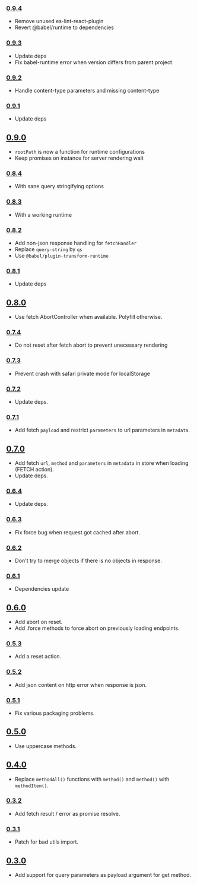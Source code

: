 ### [0.9.4](https://github.com/Kozea/redux-api-unrest/compare/v0.9.3...v0.9.4)

- Remove unused es-lint-react-plugin
- Revert @babel/runtime to dependencies

### [0.9.3](https://github.com/Kozea/redux-api-unrest/compare/v0.9.2...v0.9.3)

- Update deps
- Fix babel-runtime error when version differs from parent project

### [0.9.2](https://github.com/Kozea/redux-api-unrest/compare/v0.9.1...v0.9.2)

- Handle content-type parameters and missing content-type

### [0.9.1](https://github.com/Kozea/redux-api-unrest/compare/v0.9.0...v0.9.1)

- Update deps

## [0.9.0](https://github.com/Kozea/redux-api-unrest/compare/v0.8.4...v0.9.0)

- `rootPath` is now a function for runtime configurations
- Keep promises on instance for server rendering wait

### [0.8.4](https://github.com/Kozea/redux-api-unrest/compare/v0.8.3...v0.8.4)

- With sane query stringifying options

### [0.8.3](https://github.com/Kozea/redux-api-unrest/compare/v0.8.2...v0.8.3)

- With a working runtime

### [0.8.2](https://github.com/Kozea/redux-api-unrest/compare/v0.8.1...v0.8.2)

- Add non-json response handling for `fetchHandler`
- Replace `query-string` by `qs`
- Use `@babel/plugin-transform-runtime`

### [0.8.1](https://github.com/Kozea/redux-api-unrest/compare/v0.8.0...v0.8.1)

- Update deps

## [0.8.0](https://github.com/Kozea/redux-api-unrest/compare/v0.7.4...v0.8.0)

- Use fetch AbortController when available. Polyfill otherwise.

### [0.7.4](https://github.com/Kozea/redux-api-unrest/compare/v0.7.3...v0.7.4)

- Do not reset after fetch abort to prevent unecessary rendering

### [0.7.3](https://github.com/Kozea/redux-api-unrest/compare/v0.7.2...v0.7.3)

- Prevent crash with safari private mode for localStorage

### [0.7.2](https://github.com/Kozea/redux-api-unrest/compare/v0.7.1...v0.7.2)

- Update deps.

### [0.7.1](https://github.com/Kozea/redux-api-unrest/compare/v0.7.0...v0.7.1)

- Add fetch `payload` and restrict `parameters` to url parameters in `metadata`.

## [0.7.0](https://github.com/Kozea/redux-api-unrest/compare/v0.6.4...v0.7.0)

- Add fetch `url`, `method` and `parameters` in `metadata` in store when loading (FETCH action).
- Update deps.

### [0.6.4](https://github.com/Kozea/redux-api-unrest/compare/v0.6.3...v0.6.4)

- Update deps.

### [0.6.3](https://github.com/Kozea/redux-api-unrest/compare/v0.6.2...v0.6.3)

- Fix force bug when request got cached after abort.

### [0.6.2](https://github.com/Kozea/redux-api-unrest/compare/v0.6.1...v0.6.2)

- Don't try to merge objects if there is no objects in response.

### [0.6.1](https://github.com/Kozea/redux-api-unrest/compare/v0.6.0...v0.6.1)

- Dependencies update

## [0.6.0](https://github.com/Kozea/redux-api-unrest/compare/v0.5.3...v0.6.0)

- Add abort on reset.
- Add .force methods to force abort on previously loading endpoints.

### [0.5.3](https://github.com/Kozea/redux-api-unrest/compare/v0.5.2...v0.5.3)

- Add a reset action.

### [0.5.2](https://github.com/Kozea/redux-api-unrest/compare/v0.5.1...v0.5.2)

- Add json content on http error when response is json.

### [0.5.1](https://github.com/Kozea/redux-api-unrest/compare/v0.5.0...v0.5.1)

- Fix various packaging problems.

## [0.5.0](https://github.com/Kozea/redux-api-unrest/compare/v0.4.0...v0.5.0)

- Use uppercase methods.

## [0.4.0](https://github.com/Kozea/redux-api-unrest/compare/v0.3.2...v0.4.0)

- Replace `methodAll()` functions with `method()` and `method()` with `methodItem()`.

### [0.3.2](https://github.com/Kozea/redux-api-unrest/compare/v0.3.1...v0.3.2)

- Add fetch result / error as promise resolve.

### [0.3.1](https://github.com/Kozea/redux-api-unrest/compare/v0.3.0...v0.3.1)

- Patch for bad utils import.

## [0.3.0](https://github.com/Kozea/redux-api-unrest/compare/v0.2.3...v0.3.0)

- Add support for query parameters as payload argument for get method.
